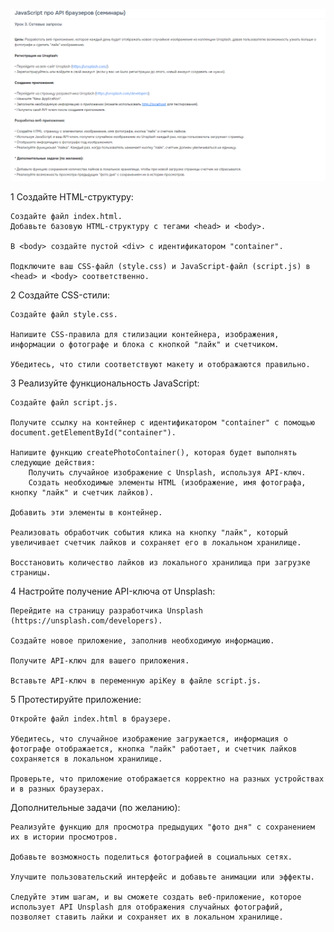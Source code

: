 ![Домашнее задание 3](/homework_3/img/1.png)

1 Создайте HTML-структуру:

    Создайте файл index.html.
    Добавьте базовую HTML-структуру с тегами <head> и <body>.

    В <body> создайте пустой <div> с идентификатором "container".

    Подключите ваш CSS-файл (style.css) и JavaScript-файл (script.js) в <head> и <body> соответственно.

2 Создайте CSS-стили:

    Создайте файл style.css.

    Напишите CSS-правила для стилизации контейнера, изображения, информации о фотографе и блока с кнопкой "лайк" и счетчиком.

    Убедитесь, что стили соответствуют макету и отображаются правильно.

3 Реализуйте функциональность JavaScript:

    Создайте файл script.js.

    Получите ссылку на контейнер с идентификатором "container" с помощью document.getElementById("container").

    Напишите функцию createPhotoContainer(), которая будет выполнять следующие действия:
        Получить случайное изображение с Unsplash, используя API-ключ.
        Создать необходимые элементы HTML (изображение, имя фотографа, кнопку "лайк" и счетчик лайков).

    Добавить эти элементы в контейнер.

    Реализовать обработчик события клика на кнопку "лайк", который увеличивает счетчик лайков и сохраняет его в локальном хранилище.

    Восстановить количество лайков из локального хранилища при загрузке страницы.

4 Настройте получение API-ключа от Unsplash:

    Перейдите на страницу разработчика Unsplash (https://unsplash.com/developers).

    Создайте новое приложение, заполнив необходимую информацию.

    Получите API-ключ для вашего приложения.

    Вставьте API-ключ в переменную apiKey в файле script.js.

5 Протестируйте приложение:

    Откройте файл index.html в браузере.

    Убедитесь, что случайное изображение загружается, информация о фотографе отображается, кнопка "лайк" работает, и счетчик лайков сохраняется в локальном хранилище.

    Проверьте, что приложение отображается корректно на разных устройствах и в разных браузерах.

Дополнительные задачи (по желанию):

    Реализуйте функцию для просмотра предыдущих "фото дня" с сохранением их в истории просмотров.

    Добавьте возможность поделиться фотографией в социальных сетях.

    Улучшите пользовательский интерфейс и добавьте анимации или эффекты.
    
    Следуйте этим шагам, и вы сможете создать веб-приложение, которое использует API Unsplash для отображения случайных фотографий, позволяет ставить лайки и сохраняет их в локальном хранилище.